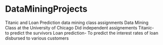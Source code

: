 # DataMiningProjects
Titanic and Loan Prediction data mining class assignments
Data Mining Class at the University of Chicago
Did independent assignements
Titanic- to predict the survivors
Loan prediction- To predict the interest rates of loan disbursed to various customers
